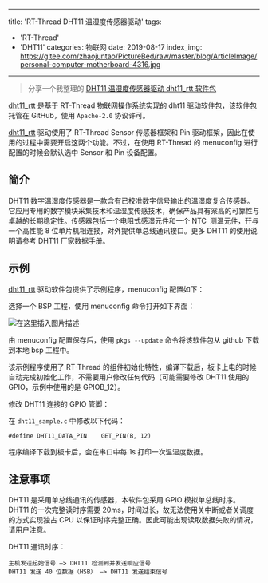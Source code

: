 
---
title: 'RT-Thread DHT11 温湿度传感器驱动'
tags:
  - 'RT-Thread'
  - 'DHT11'
categories: 物联网
date: 2019-08-17
index_img: https://gitee.com/zhaojuntao/PictureBed/raw/master/blog/ArticleImage/personal-computer-motherboard-4316.jpg
---

> 分享一个我整理的 [DHT11 温湿度传感器驱动 dht11_rtt 软件包](https://github.com/murphyzhao/dht11_rtt)

[dht11_rtt](https://github.com/murphyzhao/dht11_rtt) 是基于 RT-Thread 物联网操作系统实现的 dht11 驱动软件包，该软件包托管在 GitHub，使用 `Apache-2.0` 协议许可。

[dht11_rtt](https://github.com/murphyzhao/dht11_rtt) 驱动使用了 RT-Thread Sensor 传感器框架和 Pin 驱动框架，因此在使用的过程中需要开启这两个功能。不过，在使用 RT-Thread 的 menuconfig 进行配置的时候会默认选中 Sensor 和 Pin 设备配置。

## 简介

DHT11 数字温湿度传感器是一款含有已校准数字信号输出的温湿度复合传感器。它应用专用的数字模块采集技术和温湿度传感技术，确保产品具有枀高的可靠性与卓越的长期稳定性。传感器包括一个电阻式感湿元件和一个 NTC 测温元件，幵与一个高性能 8 位单片机相连接，对外提供单总线通讯接口。更多 DHT11 的使用说明请参考 DHT11 厂家数据手册。

## 示例

[dht11_rtt](https://github.com/murphyzhao/dht11_rtt) 驱动软件包提供了示例程序，menuconfig 配置如下：

选择一个 BSP 工程，使用 menuconfig 命令打开如下界面：

![在这里插入图片描述](https://img-blog.csdnimg.cn/2019081722242710.png?x-oss-process=image/watermark,type_ZmFuZ3poZW5naGVpdGk,shadow_10,text_aHR0cHM6Ly9ibG9nLmNzZG4ubmV0L3UwMTIzNDk2Nzk=,size_16,color_FFFFFF,t_70)

由 menuconfig 配置保存后，使用 `pkgs --update` 命令将该软件包从 github 下载到本地 bsp 工程中。

该示例程序使用了 RT-Thread 的组件初始化特性，编译下载后，板卡上电的时候自动完成初始化工作，不需要用户修改任何代码（可能需要修改 DHT11 使用的 GPIO，示例中使用的是 GPIOB_12）。

修改 DHT11 连接的 GPIO 管脚：

在 `dht11_sample.c` 中修改以下代码：

```
#define DHT11_DATA_PIN    GET_PIN(B, 12)
```

程序编译下载到板卡后，会在串口中每 1s 打印一次温湿度数据。

## 注意事项

DHT11 是采用单总线通讯的传感器，本软件包采用 GPIO 模拟单总线时序。DHT11 的一次完整读时序需要 20ms，时间过长，故无法使用关中断或者关调度的方式实现独占 CPU 以保证时序完整正确。因此可能出现读取数据失败的情况，请用户注意。

DHT11 通讯时序：

```
主机发送起始信号 —> DHT11 检测到并发送响应信号
DHT11 发送 40 位数据（HSB） —> DHT11 发送结束信号
```
